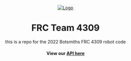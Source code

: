 <p align="center">
  <a href="https://bytebybyte.wixsite.com"><img alt="Logo" src="https://static.wixstatic.com/media/8ebff3_078a31f3d1d94ebc9f03799c35a972ed~mv2.png/v1/fill/w_400,h_318,al_c,usm_0.66_1.00_0.01/8ebff3_078a31f3d1d94ebc9f03799c35a972ed~mv2.png"></a>
</p>
<span align="center">

# FRC Team 4309
this is a repo for the 2022 Botsmiths FRC 4309 robot code
#### View our [API here](https://4h-botsmiths.github.io/FRC-2022/)
  
  </span>


